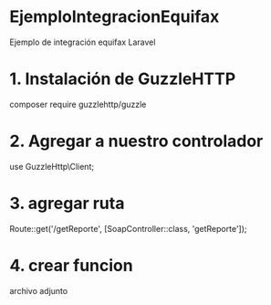 # EjemploIntegracionEquifax
Ejemplo de integración equifax Laravel

# 1. Instalación de GuzzleHTTP
composer require guzzlehttp/guzzle
# 2. Agregar a nuestro controlador
use GuzzleHttp\Client;
# 3. agregar ruta
Route::get('/getReporte', [SoapController::class, 'getReporte']);
# 4. crear funcion
  archivo adjunto 
 
